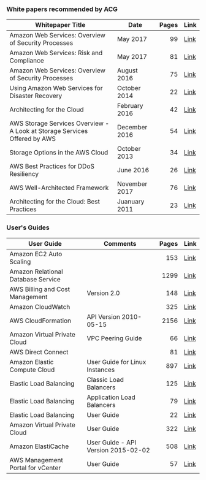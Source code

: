 <a id="wp" />

### White papers recommended by ACG

| Whitepaper Title | Date | Pages | Link |
| --- | --- | ---: | --- |
| Amazon Web Services: Overview of Security Processes | May 2017 | 99 | [Link](https://d1.awsstatic.com/whitepapers/Security/AWS_Security_Whitepaper.pdf) |
| Amazon Web Services: Risk and Compliance | May 2017 | 81 | [Link](https://d0.awsstatic.com/whitepapers/compliance/AWS_Risk_and_Compliance_Whitepaper.pdf) |
| Amazon Web Services: Overview of Security Processes | August 2016 | 75 | [Link](https://d0.awsstatic.com/whitepapers/aws-security-whitepaper.pdf) |
| Using Amazon Web Services for Disaster Recovery | October 2014 | 22 | [Link](http://d36cz9buwru1tt.cloudfront.net/AWS_Disaster_Recovery.pdf) |
| Architecting for the Cloud | February 2016 | 42 | [Link](https://d0.awsstatic.com/whitepapers/AWS_Cloud_Best_Practices.pdf) |
| AWS Storage Services Overview - A Look at Storage Services Offered by AWS | December 2016 | 54 | [Link](https://d0.awsstatic.com/whitepapers/Storage/AWS%20Storage%20Services%20Whitepaper-v9.pdf) |
| Storage Options in the AWS Cloud | October 2013 | 34 | [Link](https://d0.awsstatic.com/whitepapers/Storage/aws-storage-options.pdf) |
| AWS Best Practices for DDoS Resiliency | June 2016 | 26 | [Link](https://d0.awsstatic.com/whitepapers/Security/DDoS_White_Paper.pdf) |
| AWS Well-Architected Framework | November 2017 | 76 | [Link](https://d0.awsstatic.com/whitepapers/architecture/AWS_Well-Architected_Framework.pdf) |
| Architecting for the Cloud: Best Practices | Juanuary 2011 | 23 | [Link](https://media.amazonwebservices.com/AWS_Cloud_Best_Practices.pdf) |

<a id="ug" />

### User's Guides

| User Guide | Comments| Pages | Link |
| --- | --- | ---: | --- |
| Amazon EC2 Auto Scaling || 153 | [Link](https://docs.aws.amazon.com/autoscaling/ec2/userguide/as-dg.pdf?shortFooter=true#what-is-amazon-ec2-auto-scaling) |
| Amazon Relational Database Service || 1299 | [Link](https://docs.aws.amazon.com/AmazonRDS/latest/UserGuide/rds-ug.pdf?shortFooter=true#MySQL.Procedural.Importing.NonRDSRepl) |
| AWS Billing and Cost Management | Version 2.0 | 148 | [Link](https://docs.aws.amazon.com/awsaccountbilling/latest/aboutv2/awsaccountbilling-aboutv2.pdf?shortFooter=true#cost-alloc-tags) |
| Amazon CloudWatch || 325 | [Link](https://docs.aws.amazon.com/AmazonCloudWatch/latest/monitoring/acw-ug.pdf?shortFooter=true#monitor_estimated_charges_with_cloudwatch) |
| AWS CloudFormation | API Version 2010-05-15 | 2156 | [Link](https://docs.aws.amazon.com/AWSCloudFormation/latest/UserGuide/cfn-ug.pdf?shortFooter=true#Welcome) |
| Amazon Virtual Private Cloud | VPC Peering Guide | 66 | [Link](https://docs.aws.amazon.com/AmazonVPC/latest/PeeringGuide/vpc-pg.pdf?shortFooter=true#Welcome) |
| AWS Direct Connect || 81 | [Link](https://docs.aws.amazon.com/directconnect/latest/UserGuide/dc-ug.pdf?shortFooter=true#Welcome) |
| Amazon Elastic Compute Cloud | User Guide for Linux Instances | 897 | [Link](https://docs.aws.amazon.com/AWSEC2/latest/UserGuide/ec2-ug.pdf?shortFooter=true#concepts) |
| Elastic Load Balancing | Classic Load Balancers | 125 | [Link](https://docs.aws.amazon.com/elasticloadbalancing/latest/classic/elb-classic.pdf?shortFooter=true#introduction) |
| Elastic Load Balancing | Application Load Balancers | 79 | [Link](https://docs.aws.amazon.com/elasticloadbalancing/latest/application/elb-ag.pdf?shortFooter=true#introduction) |
| Elastic Load Balancing | User Guide | 22 | [Link](https://docs.aws.amazon.com/elasticloadbalancing/latest/userguide/elb-ug.pdf?shortFooter=true#how-elastic-load-balancing-works) |
| Amazon Virtual Private Cloud | User Guide | 322 | [Link](https://docs.aws.amazon.com/AmazonVPC/latest/UserGuide/vpc-ug.pdf) |
| Amazon ElastiCache | User Guide - API Version 2015-02-02 | 508 | [Link](https://docs.aws.amazon.com/AmazonElastiCache/latest/UserGuide/elasticache-ug.pdf) |
| AWS Management Portal for vCenter | User Guide | 57 | [Link](https://docs.aws.amazon.com/amp/latest/userguide/amp-ug.pdf) |
